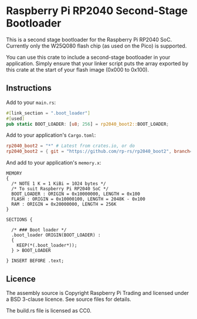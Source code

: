 # Raspberry Pi RP2040 Second-Stage Bootloader

This is a second stage bootloader for the Raspberry Pi RP2040 SoC. Currently only the W25Q080 flash chip (as used on 
the Pico) is supported.

You can use this crate to include a second-stage bootloader in your application. Simply ensure that your linker script 
puts the array exported by this crate at the start of your flash image (0x000 to 0x100).

## Instructions

Add to your `main.rs`:

```rust
#[link_section = ".boot_loader"]
#[used]
pub static BOOT_LOADER: [u8; 256] = rp2040_boot2::BOOT_LOADER;
```

Add to your application's `Cargo.toml`:

```toml
rp2040_boot2 = "*" # Latest from crates.io, or do
rp2040_boot2 = { git = "https://github.com/rp-rs/rp2040_boot2", branch="main" } # Latest from github
```

And add to your application's `memory.x`:

```
MEMORY
{
  /* NOTE 1 K = 1 KiBi = 1024 bytes */
  /* To suit Raspberry Pi RP2040 SoC */
  BOOT_LOADER : ORIGIN = 0x10000000, LENGTH = 0x100
  FLASH : ORIGIN = 0x10000100, LENGTH = 2048K - 0x100
  RAM : ORIGIN = 0x20000000, LENGTH = 256K
}

SECTIONS {

  /* ### Boot loader */
  .boot_loader ORIGIN(BOOT_LOADER) :
  {
    KEEP(*(.boot_loader*));
  } > BOOT_LOADER

} INSERT BEFORE .text;
```

## Licence

The assembly source is Copyright Raspberry Pi Trading and licensed under a BSD 3-clause licence. See source files for details.

The build.rs file is licensed as CC0.

